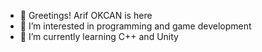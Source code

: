 - 👋 Greetings! Arif OKCAN is here
- 👀 I’m interested in programming and game development
- 🌱 I’m currently learning C++ and Unity

<!---
--->
